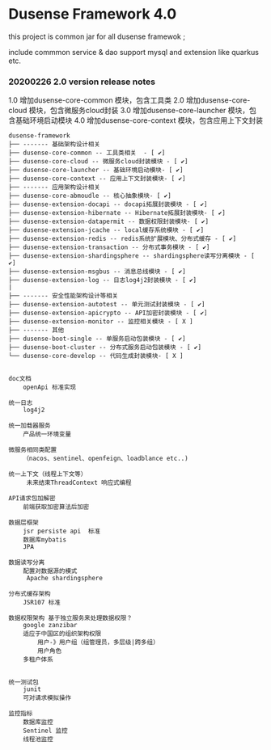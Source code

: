 # Dusense Framework 4.0 
this project is common jar for all dusense framewok ;

include commmon service & dao support mysql and extension like quarkus etc.

### 20200226 2.0 version release notes
1.0 增加dusense-core-common 模块，包含工具类
2.0 增加dusense-core-cloud 模块，包含微服务cloud封装
3.0 增加dusense-core-launcher 模块，包含基础环境启动模块
4.0 增加dusense-core-context 模块，包含应用上下文封装
```
dusense-framework
├── ------- 基础架构设计相关
├── dusense-core-common -- 工具类相关  - [ ✔️]
├── dusense-core-cloud -- 微服务cloud封装模块 - [ ✔️]
├── dusense-core-launcher -- 基础环境启动模块- [ ✔️]
├── dusense-core-context -- 应用上下文封装模块- [ ✔️]
├── ------- 应用架构设计相关
├── dusense-core-abmoudle -- 核心抽象模块- [ ✔️]
├── dusense-extension-docapi -- docapi拓展封装模块 - [ ✔️]
├── dusense-extension-hibernate -- Hibernate拓展封装模块- [ ✔️]
├── dusense-extension-datapermit -- 数据权限封装模块- [ ✔️]
├── dusense-extension-jcache -- local缓存系统模块 - [ ✔️]
├── dusense-extension-redis -- redis系统扩展模块、分布式缓存 - [ ✔️]
├── dusense-extension-transaction -- 分布式事务模块 - [ ✔️]
├── dusense-extension-shardingsphere -- shardingsphere读写分离模块 - [ ✔️]
├── dusense-extension-msgbus -- 消息总线模块 - [ ✔️]
├── dusense-extension-log -- 日志log4j2封装模块 - [ ✔️]
|
├── ------- 安全性能架构设计等相关
├── dusense-extension-autotest -- 单元测试封装模块 - [ ✔️]
├── dusense-extension-apicrypto -- API加密封装模块 - [ ✔️]
├── dusense-extension-monitor -- 监控相关模块 - [ X ️]
├── ------- 其他
├── dusense-boot-single -- 单服务启动包装模块 - [ ✔️]
├── dusense-boot-cluster -- 分布式服务启动包装模块 - [ ✔️]
└── dusense-core-develop -- 代码生成封装模块- [ X ️]


doc文档
    openApi 标准实现
    
统一日志
    log4j2
    
统一加载器服务
    产品统一环境变量
    
微服务相同类配置
    （nacos、sentinel、openfeign、loadblance etc..)
    
统一上下文（线程上下文等）
     未来结束ThreadContext 响应式编程
     
API请求包加解密
    前端获取加密算法后加密
        
数据层框架
    jsr persiste api  标准
    数据库mybatis
    JPA

数据读写分离  
    配置对数据源的模式
     Apache shardingsphere
       
分布式缓存架构
    JSR107 标准
    
数据权限架构 基于独立服务来处理数据权限？ 
    google zanzibar
    适应于中国区的组织架构权限
        用户-》用户组（组管理员，多层级|跨多组）
        用户角色
    多租户体系
 
    
统一测试包
    junit
    可对请求模拟操作
    
监控指标
    数据库监控
    Sentinel 监控
    线程池监控


```